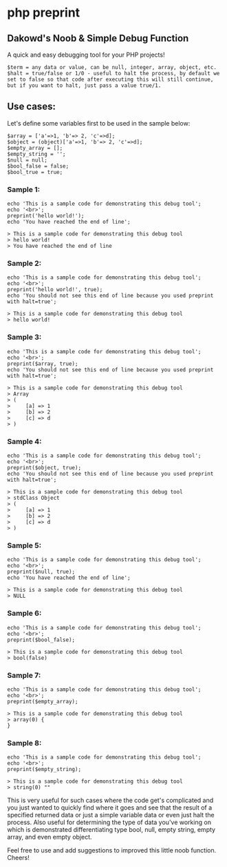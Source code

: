 # php preprint
## Dakowd's Noob & Simple Debug Function
A quick and easy debugging tool for your PHP projects!

```
$term = any data or value, can be null, integer, array, object, etc.
$halt = true/false or 1/0 - useful to halt the process, by default we set to false so that code after executing this will still continue, but if you want to halt, just pass a value true/1.
```

## Use cases:

Let's define some variables first to be used in the sample below:
```
$array = ['a'=>1, 'b'=> 2, 'c'=>d];
$object = (object)['a'=>1, 'b'=> 2, 'c'=>d];
$empty_array = [];
$empty_string = '';
$null = null;
$bool_false = false;
$bool_true = true;
```

### Sample 1:
```
echo 'This is a sample code for demonstrating this debug tool';
echo '<br>';
preprint('hello world!');
echo 'You have reached the end of line';
```
```
> This is a sample code for demonstrating this debug tool
> hello world!
> You have reached the end of line
```

### Sample 2:
```
echo 'This is a sample code for demonstrating this debug tool';
echo '<br>';
preprint('hello world!', true);
echo 'You should not see this end of line because you used preprint with halt=true';
```
```
> This is a sample code for demonstrating this debug tool
> hello world!
```

### Sample 3:
```
echo 'This is a sample code for demonstrating this debug tool';
echo '<br>';
preprint($array, true);
echo 'You should not see this end of line because you used preprint with halt=true';
```
```
> This is a sample code for demonstrating this debug tool
> Array
> (
>     [a] => 1
>     [b] => 2
>     [c] => d
> )
```

### Sample 4: 
```
echo 'This is a sample code for demonstrating this debug tool';
echo '<br>';
preprint($object, true);
echo 'You should not see this end of line because you used preprint with halt=true';
```
```
> This is a sample code for demonstrating this debug tool
> stdClass Object
> (
>     [a] => 1
>     [b] => 2
>     [c] => d
> )
```

### Sample 5:
```
echo 'This is a sample code for demonstrating this debug tool';
echo '<br>';
preprint($null, true);
echo 'You have reached the end of line';
```
```
> This is a sample code for demonstrating this debug tool
> NULL
```

### Sample 6:
```
echo 'This is a sample code for demonstrating this debug tool';
echo '<br>';
preprint($bool_false);
```
```
> This is a sample code for demonstrating this debug tool
> bool(false)
```

### Sample 7:
```
echo 'This is a sample code for demonstrating this debug tool';
echo '<br>';
preprint($empty_array);
```
```
> This is a sample code for demonstrating this debug tool
> array(0) {
}
```

### Sample 8:
``` 
echo 'This is a sample code for demonstrating this debug tool';
echo '<br>';
preprint($empty_string);
```
```
> This is a sample code for demonstrating this debug tool
> string(0) ""
```

This is very useful for such cases where the code get's complicated and you just wanted to quickly find where it goes and see that the result of a specified returned data or just a simple variable data or even just halt the process. Also useful for determining the type of data you've working on which is demonstrated differentiating type bool, null, empty string, empty array, and even empty object.

Feel free to use and add suggestions to improved this little noob function. Cheers!
